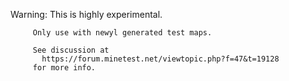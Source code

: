 Warning: This is highly experimental.

         Only use with newyl generated test maps.

         See discussion at
           https://forum.minetest.net/viewtopic.php?f=47&t=19128
         for more info.
